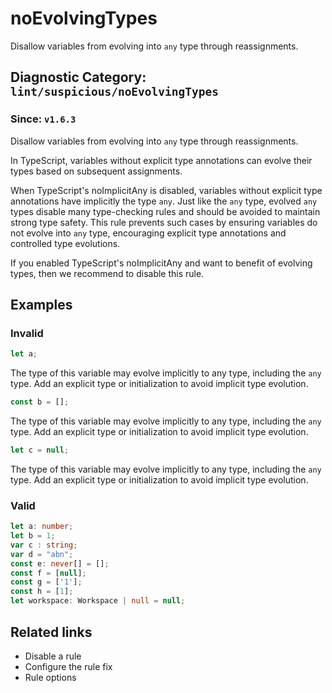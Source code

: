# noEvolvingTypes

Disallow variables from evolving into `any` type through reassignments.

## Diagnostic Category: `lint/suspicious/noEvolvingTypes`

### Since: `v1.6.3`

Disallow variables from evolving into `any` type through reassignments.

In TypeScript, variables without explicit type annotations can evolve their types based on subsequent assignments.

When TypeScript's noImplicitAny is disabled, variables without explicit type annotations have implicitly the type `any`.
Just like the `any` type, evolved `any` types disable many type-checking rules and should be avoided to maintain strong type safety.
This rule prevents such cases by ensuring variables do not evolve into `any` type, encouraging explicit type annotations and controlled type evolutions.

If you enabled TypeScript's noImplicitAny and want to benefit of evolving types, then we recommend to disable this rule.

## Examples

### Invalid

```ts
let a;
```

The type of this variable may evolve implicitly to any type, including the `any` type.
Add an explicit type or initialization to avoid implicit type evolution.

```ts
const b = [];
```

The type of this variable may evolve implicitly to any type, including the `any` type.
Add an explicit type or initialization to avoid implicit type evolution.

```ts
let c = null;
```

The type of this variable may evolve implicitly to any type, including the `any` type.
Add an explicit type or initialization to avoid implicit type evolution.

### Valid

```ts
let a: number;
let b = 1;
var c : string;
var d = "abn";
const e: never[] = [];
const f = [null];
const g = ['1'];
const h = [1];
let workspace: Workspace | null = null;
```

## Related links

- Disable a rule
- Configure the rule fix
- Rule options